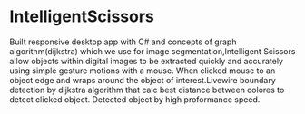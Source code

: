# IntelligentScissors
 
Built responsive desktop app with C# and concepts of
graph algorithm(dijkstra) which we use for image
segmentation,Intelligent Scissors allow objects within
digital images to be extracted quickly and accurately
using simple gesture motions with a mouse. When
clicked mouse to an object edge and wraps around the
object of interest.Livewire boundary detection by
dijkstra algorithm that calc best distance between
colores to detect clicked object. Detected object by
high proformance speed.
